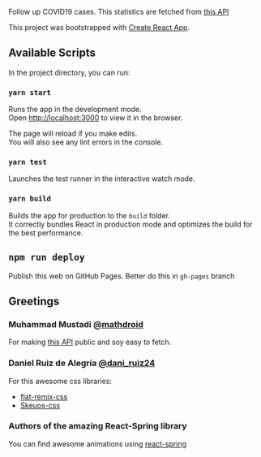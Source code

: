Follow up COVID19 cases. This statistics are fetched from [this API](https://covid19.mathdro.id/api)

This project was bootstrapped with [Create React App](https://github.com/facebook/create-react-app).

## Available Scripts

In the project directory, you can run:

### `yarn start`

Runs the app in the development mode.<br />
Open [http://localhost:3000](http://localhost:3000) to view it in the browser.

The page will reload if you make edits.<br />
You will also see any lint errors in the console.

### `yarn test`

Launches the test runner in the interactive watch mode.<br />

### `yarn build`

Builds the app for production to the `build` folder.<br />
It correctly bundles React in production mode and optimizes the build for the best performance.

## `npm run deploy`

Publish this web on GitHub Pages. Better do this in `gh-pages` branch

## Greetings

### Muhammad Mustadi [@mathdroid](https://twitter.com/mathdroid)

For making [this API](https://github.com/mathdroid/covid-19-api) public and soy easy to fetch.

### Daniel Ruiz de Alegría [@dani_ruiz24](https://twitter.com/dani_ruiz24)

For this awesome css libraries:

  - [flat-remix-css](https://drasite.com/flat-remix-css)
  - [Skeuos-css](https://drasite.com/skeuos-css)

### Authors of the amazing React-Spring library 

You can find awesome animations using [react-spring](https://www.react-spring.io/)